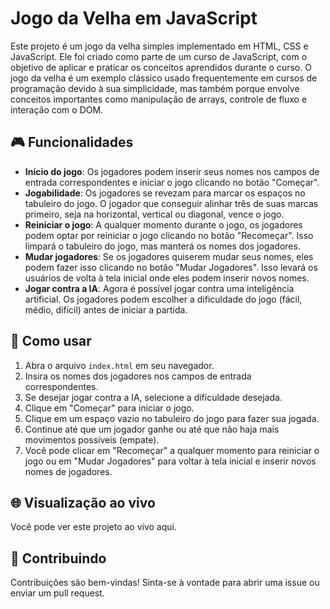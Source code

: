 # Jogo da Velha em JavaScript

Este projeto é um jogo da velha simples implementado em HTML, CSS e JavaScript. Ele foi criado como parte de um curso de JavaScript, com o objetivo de aplicar e praticar os conceitos aprendidos durante o curso. O jogo da velha é um exemplo clássico usado frequentemente em cursos de programação devido à sua simplicidade, mas também porque envolve conceitos importantes como manipulação de arrays, controle de fluxo e interação com o DOM.

## 🎮 Funcionalidades

- **Início do jogo**: Os jogadores podem inserir seus nomes nos campos de entrada correspondentes e iniciar o jogo clicando no botão "Começar".
- **Jogabilidade**: Os jogadores se revezam para marcar os espaços no tabuleiro do jogo. O jogador que conseguir alinhar três de suas marcas primeiro, seja na horizontal, vertical ou diagonal, vence o jogo.
- **Reiniciar o jogo**: A qualquer momento durante o jogo, os jogadores podem optar por reiniciar o jogo clicando no botão "Recomeçar". Isso limpará o tabuleiro do jogo, mas manterá os nomes dos jogadores.
- **Mudar jogadores**: Se os jogadores quiserem mudar seus nomes, eles podem fazer isso clicando no botão "Mudar Jogadores". Isso levará os usuários de volta à tela inicial onde eles podem inserir novos nomes.
- **Jogar contra a IA**: Agora é possível jogar contra uma inteligência artificial. Os jogadores podem escolher a dificuldade do jogo (fácil, médio, difícil) antes de iniciar a partida.

## 🚀 Como usar

1. Abra o arquivo `index.html` em seu navegador.
2. Insira os nomes dos jogadores nos campos de entrada correspondentes.
3. Se desejar jogar contra a IA, selecione a dificuldade desejada.
4. Clique em "Começar" para iniciar o jogo.
5. Clique em um espaço vazio no tabuleiro do jogo para fazer sua jogada.
6. Continue até que um jogador ganhe ou até que não haja mais movimentos possíveis (empate).
7. Você pode clicar em "Recomeçar" a qualquer momento para reiniciar o jogo ou em "Mudar Jogadores" para voltar à tela inicial e inserir novos nomes de jogadores.

## 🌐 Visualização ao vivo

Você pode ver este projeto ao vivo aqui.

## 🤝 Contribuindo

Contribuições são bem-vindas! Sinta-se à vontade para abrir uma issue ou enviar um pull request.
